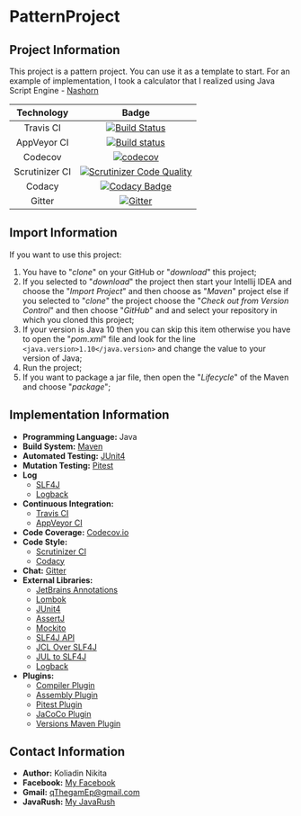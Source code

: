 # PatternProject
## Project Information
This project is a pattern project. You can use it as a template to start. For an example of implementation, I took a calculator that I realized using Java Script Engine - [Nashorn](https://en.wikipedia.org/wiki/Nashorn_(JavaScript_engine))

| Technology     | Badge |
|:--------------:|:-----:|
| Travis CI      | [![Build Status](https://travis-ci.org/qThegamEp/PatternProject.svg?branch=master)](https://travis-ci.org/qThegamEp/PatternProject) |
| AppVeyor CI    | [![Build status](https://ci.appveyor.com/api/projects/status/ntr0q2s7l56c0et0?svg=true)](https://ci.appveyor.com/project/qThegamEp/patternproject) |
| Codecov        | [![codecov](https://codecov.io/gh/qThegamEp/PatternProject/branch/master/graph/badge.svg)](https://codecov.io/gh/qThegamEp/PatternProject) |
| Scrutinizer CI | [![Scrutinizer Code Quality](https://scrutinizer-ci.com/g/qThegamEp/PatternProject/badges/quality-score.png?b=master)](https://scrutinizer-ci.com/g/qThegamEp/PatternProject/?branch=master) |
| Codacy         | [![Codacy Badge](https://api.codacy.com/project/badge/Grade/00445736de354a39aa7fc598766fe5f1)](https://www.codacy.com/app/qThegamEp/PatternProject?utm_source=github.com&amp;utm_medium=referral&amp;utm_content=qThegamEp/PatternProject&amp;utm_campaign=Badge_Grade) |
| Gitter         | [![Gitter](https://badges.gitter.im/qThegamEp/PatternProject.svg)](https://gitter.im/qThegamEp/PatternProject?utm_source=badge&utm_medium=badge&utm_campaign=pr-badge) |

## Import Information
If you want to use this project:
1. You have to "*clone*" on your GitHub or "*download*" this project;
2. If you selected to "*download*" the project then start your Intellij IDEA and choose the "*Import Project*" and then choose as "*Maven*" project else if you selected to "*clone*" the project choose the "*Check out from Version Control*" and then choose "*GitHub*" and and select your repository in which you cloned this project;
3. If your version is Java 10 then you can skip this item otherwise you have to open the "*pom.xml*" file and look for the line `<java.version>1.10</java.version>` and change the value to your version of Java;
4. Run the project;
5. If you want to package a jar file, then open the "*Lifecycle*" of the Maven and choose "*package*";

## Implementation Information
* **Programming Language:** Java
* **Build System:** [Maven](https://maven.apache.org/)
* **Automated Testing:** [JUnit4](https://junit.org/junit4/)
* **Mutation Testing:** [Pitest](http://pitest.org/)
* **Log**
    * [SLF4J](https://www.slf4j.org/)
    * [Logback](https://logback.qos.ch/)
* **Continuous Integration:**
    * [Travis CI](https://travis-ci.org/)
    * [AppVeyor CI](https://ci.appveyor.com)
* **Code Coverage:** [Codecov.io](https://codecov.io/)
* **Code Style:**
    * [Scrutinizer CI](https://scrutinizer-ci.com/)
    * [Codacy](https://www.codacy.com/)
* **Chat:** [Gitter](https://gitter.im/)
* **External Libraries:**
	* [JetBrains Annotations](https://mvnrepository.com/artifact/org.jetbrains/annotations)
	* [Lombok](https://mvnrepository.com/artifact/org.projectlombok/lombok)
	* [JUnit4](https://mvnrepository.com/artifact/junit/junit)
	* [AssertJ](https://mvnrepository.com/artifact/org.assertj/assertj-core)
    * [Mockito](https://mvnrepository.com/artifact/org.mockito/mockito-core)
    * [SLF4J API](https://mvnrepository.com/artifact/org.slf4j/slf4j-api)
    * [JCL Over SLF4J](https://mvnrepository.com/artifact/org.slf4j/jcl-over-slf4j)
    * [JUL to SLF4J](https://mvnrepository.com/artifact/org.slf4j/jul-to-slf4j)
    * [Logback](https://mvnrepository.com/artifact/ch.qos.logback/logback-classic)
* **Plugins:**
    * [Compiler Plugin](https://maven.apache.org/plugins/maven-compiler-plugin/)
    * [Assembly Plugin](http://maven.apache.org/plugins/maven-assembly-plugin/)
    * [Pitest Plugin](http://pitest.org/quickstart/maven/)
    * [JaCoCo Plugin](http://www.baeldung.com/jacoco)
    * [Versions Maven Plugin](http://www.mojohaus.org/versions-maven-plugin/)

## Contact Information
* **Author:** Koliadin Nikita
* **Facebook:** [My Facebook](https://www.facebook.com/koliadin.nikita)
* **Gmail:** qThegamEp@gmail.com
* **JavaRush:** [My JavaRush](https://javarush.ru/users/1324097)
